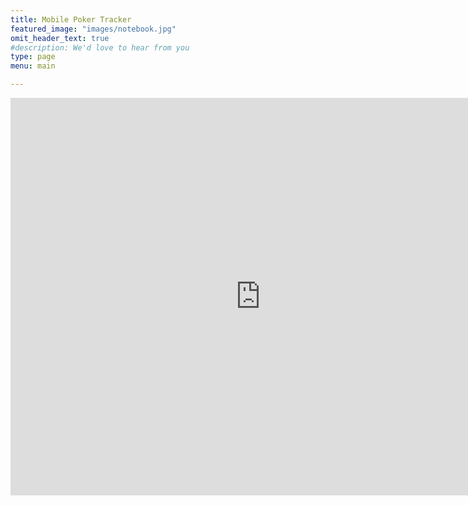```yaml
---
title: Mobile Poker Tracker
featured_image: "images/notebook.jpg"
omit_header_text: true
#description: We'd love to hear from you
type: page
menu: main

---
```

<iframe title="MobilePokerTracker - Page 2" width="800" height="636" src=https://app.powerbi.com/view?r=eyJrIjoiZWNlMDA4OWQtYmUzNC00OWNkLTg2ZTUtMGIyMTY1YWQzMWMwIiwidCI6ImViNmI1MDc1LTRkN2EtNDg3Yi05OWJlLWJmODM1NTFmZTk1YiJ9&pageName=ReportSection6851ad693733c337607a frameborder="0" allowFullScreen="true"></iframe>
